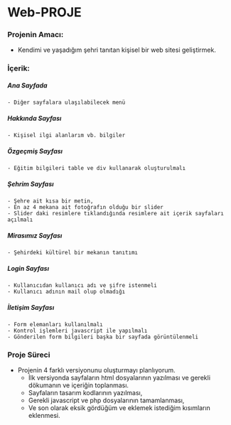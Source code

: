 # Web-PROJE

###   Projenin Amacı:
- Kendimi ve yaşadığım şehri tanıtan kişisel bir web sitesi geliştirmek.


###   İçerik:

  ##### Ana Sayfada
    - Diğer sayfalara ulaşılabilecek menü

  ##### Hakkında Sayfası
    - Kişisel ilgi alanlarım vb. bilgiler

  ##### Özgeçmiş Sayfası    
    - Eğitim bilgileri table ve div kullanarak oluşturulmalı

  ##### Şehrim Sayfası  
    - Şehre ait kısa bir metin,
    - En az 4 mekana ait fotoğrafın olduğu bir slider
    - Slider daki resimlere tıklandığında resimlere ait içerik sayfaları açılmalı

  ##### Mirasımız Sayfası
    - Şehirdeki kültürel bir mekanın tanıtımı 

  ##### Login Sayfası
    - Kullanıcıdan kullanıcı adı ve şifre istenmeli
    - Kullanıcı adının mail olup olmadığı

  ##### İletişim Sayfası
    - Form elemanları kullanılmalı
    - Kontrol işlemleri javascript ile yapılmalı
    - Gönderilen form bilgileri başka bir sayfada görüntülenmeli

###    Proje Süreci
  - Projenin 4 farklı versiyonunu oluşturmayı planlıyorum.
    - İlk versiyonda sayfaların html dosyalarının yazılması ve gerekli dökumanın ve içeriğin toplanması.
    - Sayfaların tasarım kodlarının yazılması,
    - Gerekli javascript ve php dosyalarının tamamlanması,
    - Ve son olarak eksik gördüğüm ve eklemek istediğim kısımların eklenmesi.

